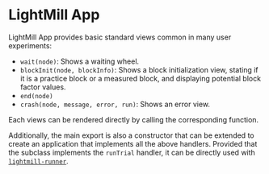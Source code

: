# LightMill App

LightMill App provides basic standard views common in many user experiments:
- `wait(node)`: Shows a waiting wheel.
- `blockInit(node, blockInfo)`: Shows a block initialization view, stating if it is a practice block
or a measured block, and displaying potential block factor values.
- `end(node)`
- `crash(node, message, error, run)`: Shows an error view.

Each views can be rendered directly by calling the corresponding function.

Additionally, the main export is also a constructor that can be extended to create an application that implements all the above handlers.
Provided that the subclass implements the `runTrial` handler, it can be directly used with [`lightmill-runner`](../lightmill-runner).